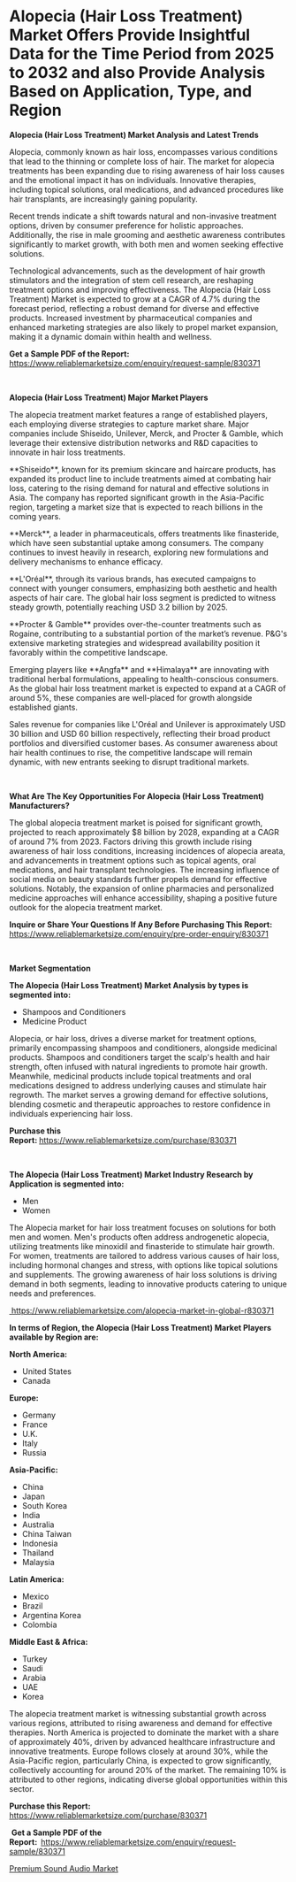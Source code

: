 <p><h1>Alopecia (Hair Loss Treatment) Market Offers Provide Insightful Data for the Time Period from 2025 to 2032 and also Provide Analysis Based on Application, Type, and Region</h1></p><p><strong>Alopecia (Hair Loss Treatment) Market Analysis and Latest Trends</strong></p>
<p><p>Alopecia, commonly known as hair loss, encompasses various conditions that lead to the thinning or complete loss of hair. The market for alopecia treatments has been expanding due to rising awareness of hair loss causes and the emotional impact it has on individuals. Innovative therapies, including topical solutions, oral medications, and advanced procedures like hair transplants, are increasingly gaining popularity. </p><p>Recent trends indicate a shift towards natural and non-invasive treatment options, driven by consumer preference for holistic approaches. Additionally, the rise in male grooming and aesthetic awareness contributes significantly to market growth, with both men and women seeking effective solutions. </p><p>Technological advancements, such as the development of hair growth stimulators and the integration of stem cell research, are reshaping treatment options and improving effectiveness. The Alopecia (Hair Loss Treatment) Market is expected to grow at a CAGR of 4.7% during the forecast period, reflecting a robust demand for diverse and effective products. Increased investment by pharmaceutical companies and enhanced marketing strategies are also likely to propel market expansion, making it a dynamic domain within health and wellness.</p></p>
<p><strong>Get a Sample PDF of the Report:&nbsp;</strong> <a href="https://www.reliablemarketsize.com/enquiry/request-sample/830371?utm_campaign=2409&utm_medium=2&utm_source=Github&utm_content=ia&utm_term=09022025&utm_id=alopecia-hair-loss-treatment">https://www.reliablemarketsize.com/enquiry/request-sample/830371</a></p>
<p>&nbsp;</p>
<p><strong>Alopecia (Hair Loss Treatment) Major Market Players</strong></p>
<p><p>The alopecia treatment market features a range of established players, each employing diverse strategies to capture market share. Major companies include Shiseido, Unilever, Merck, and Procter & Gamble, which leverage their extensive distribution networks and R&D capacities to innovate in hair loss treatments. </p><p>**Shiseido**, known for its premium skincare and haircare products, has expanded its product line to include treatments aimed at combating hair loss, catering to the rising demand for natural and effective solutions in Asia. The company has reported significant growth in the Asia-Pacific region, targeting a market size that is expected to reach billions in the coming years.</p><p>**Merck**, a leader in pharmaceuticals, offers treatments like finasteride, which have seen substantial uptake among consumers. The company continues to invest heavily in research, exploring new formulations and delivery mechanisms to enhance efficacy.</p><p>**L'Oréal**, through its various brands, has executed campaigns to connect with younger consumers, emphasizing both aesthetic and health aspects of hair care. The global hair loss segment is predicted to witness steady growth, potentially reaching USD 3.2 billion by 2025.</p><p>**Procter & Gamble** provides over-the-counter treatments such as Rogaine, contributing to a substantial portion of the market’s revenue. P&G's extensive marketing strategies and widespread availability position it favorably within the competitive landscape.</p><p>Emerging players like **Angfa** and **Himalaya** are innovating with traditional herbal formulations, appealing to health-conscious consumers. As the global hair loss treatment market is expected to expand at a CAGR of around 5%, these companies are well-placed for growth alongside established giants.</p><p>Sales revenue for companies like L'Oréal and Unilever is approximately USD 30 billion and USD 60 billion respectively, reflecting their broad product portfolios and diversified customer bases. As consumer awareness about hair health continues to rise, the competitive landscape will remain dynamic, with new entrants seeking to disrupt traditional markets.</p></p>
<p>&nbsp;</p>
<p><strong>What Are The Key Opportunities For Alopecia (Hair Loss Treatment) Manufacturers?</strong></p>
<p><p>The global alopecia treatment market is poised for significant growth, projected to reach approximately $8 billion by 2028, expanding at a CAGR of around 7% from 2023. Factors driving this growth include rising awareness of hair loss conditions, increasing incidences of alopecia areata, and advancements in treatment options such as topical agents, oral medications, and hair transplant technologies. The increasing influence of social media on beauty standards further propels demand for effective solutions. Notably, the expansion of online pharmacies and personalized medicine approaches will enhance accessibility, shaping a positive future outlook for the alopecia treatment market.</p></p>
<p><strong>Inquire or Share Your Questions If Any Before Purchasing This Report:</strong> <a href="https://www.reliablemarketsize.com/enquiry/pre-order-enquiry/830371?utm_campaign=2409&utm_medium=2&utm_source=Github&utm_content=ia&utm_term=09022025&utm_id=alopecia-hair-loss-treatment">https://www.reliablemarketsize.com/enquiry/pre-order-enquiry/830371</a></p>
<p>&nbsp;</p>
<p><strong>Market Segmentation</strong></p>
<p><strong>The Alopecia (Hair Loss Treatment) Market Analysis by types is segmented into:</strong></p>
<p><ul><li>Shampoos and Conditioners</li><li>Medicine Product</li></ul></p>
<p><p>Alopecia, or hair loss, drives a diverse market for treatment options, primarily encompassing shampoos and conditioners, alongside medicinal products. Shampoos and conditioners target the scalp's health and hair strength, often infused with natural ingredients to promote hair growth. Meanwhile, medicinal products include topical treatments and oral medications designed to address underlying causes and stimulate hair regrowth. The market serves a growing demand for effective solutions, blending cosmetic and therapeutic approaches to restore confidence in individuals experiencing hair loss.</p></p>
<p><strong>Purchase this Report:&nbsp;</strong><a href="https://www.reliablemarketsize.com/purchase/830371?utm_campaign=2409&utm_medium=2&utm_source=Github&utm_content=ia&utm_term=09022025&utm_id=alopecia-hair-loss-treatment">https://www.reliablemarketsize.com/purchase/830371</a></p>
<p>&nbsp;</p>
<p><strong>The Alopecia (Hair Loss Treatment) Market Industry Research by Application is segmented into:</strong></p>
<p><ul><li>Men</li><li>Women</li></ul></p>
<p><p>The Alopecia market for hair loss treatment focuses on solutions for both men and women. Men's products often address androgenetic alopecia, utilizing treatments like minoxidil and finasteride to stimulate hair growth. For women, treatments are tailored to address various causes of hair loss, including hormonal changes and stress, with options like topical solutions and supplements. The growing awareness of hair loss solutions is driving demand in both segments, leading to innovative products catering to unique needs and preferences.</p></p>
<p><a href="https://www.reliablemarketsize.com/alopecia-market-in-global-r830371?utm_campaign=2409&utm_medium=2&utm_source=Github&utm_content=ia&utm_term=09022025&utm_id=alopecia-hair-loss-treatment">&nbsp;https://www.reliablemarketsize.com/alopecia-market-in-global-r830371</a></p>
<p><strong>In terms of Region, the Alopecia (Hair Loss Treatment) Market Players available by Region are:</strong></p>
<p>
    <p> <strong> North America: </strong>
        <ul>
            <li>United States</li>
            <li>Canada</li>
        </ul>
        </p> 
    <p> <strong> Europe: </strong>
        <ul>
            <li>Germany</li>
            <li>France</li>
            <li>U.K.</li>
            <li>Italy</li>
            <li>Russia</li>
        </ul>
        </p> 
    <p> <strong> Asia-Pacific: </strong>
        <ul>
            <li>China</li>
            <li>Japan</li>
            <li>South Korea</li>
            <li>India</li>
            <li>Australia</li>
            <li>China Taiwan</li>
            <li>Indonesia</li>
            <li>Thailand</li>
            <li>Malaysia</li>
        </ul>
        </p> 
    <p> <strong> Latin America: </strong>
        <ul>
            <li>Mexico</li>
            <li>Brazil</li>
            <li>Argentina Korea</li>
            <li>Colombia</li>
        </ul>
        </p> 
    <p> <strong> Middle East & Africa: </strong>
        <ul>
            <li>Turkey</li>
            <li>Saudi</li>
            <li>Arabia</li>
            <li>UAE</li>
            <li>Korea</li>
        </ul>
    </p>
    </p>
<p><p>The alopecia treatment market is witnessing substantial growth across various regions, attributed to rising awareness and demand for effective therapies. North America is projected to dominate the market with a share of approximately 40%, driven by advanced healthcare infrastructure and innovative treatments. Europe follows closely at around 30%, while the Asia-Pacific region, particularly China, is expected to grow significantly, collectively accounting for around 20% of the market. The remaining 10% is attributed to other regions, indicating diverse global opportunities within this sector.</p></p>
<p><strong>Purchase this Report: </strong><a href="https://www.reliablemarketsize.com/purchase/830371?utm_campaign=2409&utm_medium=2&utm_source=Github&utm_content=ia&utm_term=09022025&utm_id=alopecia-hair-loss-treatment">https://www.reliablemarketsize.com/purchase/830371</a></p>
<p>&nbsp;<strong>Get a Sample PDF of the Report:&nbsp;&nbsp;</strong><a href="https://www.reliablemarketsize.com/enquiry/request-sample/830371?utm_campaign=2409&utm_medium=2&utm_source=Github&utm_content=ia&utm_term=09022025&utm_id=alopecia-hair-loss-treatment">https://www.reliablemarketsize.com/enquiry/request-sample/830371</a></p>
<p><strong></strong></p>
<p><p><a href="https://github.com/antonioc6hal/Market-Research-Report-List-1/blob/main/premium-sound-audio-market.md?utm_campaign=2409&utm_medium=2&utm_source=Github&utm_content=ia&utm_term=09022025&utm_id=alopecia-hair-loss-treatment">Premium Sound Audio Market</a></p></p>